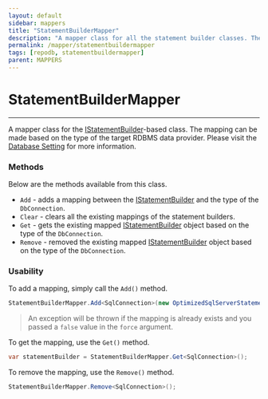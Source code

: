 ```yaml
---
layout: default
sidebar: mappers
title: "StatementBuilderMapper"
description: "A mapper class for all the statement builder classes. The mapping can be made based on the type of the target RDBMS data provider."
permalink: /mapper/statementbuildermapper
tags: [repodb, statementbuildermapper]
parent: MAPPERS
---
```


# StatementBuilderMapper

---

A mapper class for the [IStatementBuilder](/interface/istatementbuilder)-based class. The mapping can be made based on the type of the target RDBMS data provider. Please visit the [Database Setting](/extensibility/databasesetting) for more information.

### Methods

Below are the methods available from this class.

- `Add` - adds a mapping between the [IStatementBuilder](/interface/istatementbuilder) and the type of the `DbConnection`.
- `Clear` - clears all the existing mappings of the statement builders.
- `Get` - gets the existing mapped [IStatementBuilder](/interface/istatementbuilder) object based on the type of the `DbConnection`.
- `Remove` - removed the existing mapped [IStatementBuilder](/interface/istatementbuilder) object based on the type of the `DbConnection`.

### Usability

To add a mapping, simply call the `Add()` method.

```csharp
StatementBuilderMapper.Add<SqlConnection>(new OptimizedSqlServerStatementBuilder(), true);
```

> An exception will be thrown if the mapping is already exists and you passed a `false` value in the `force` argument.

To get the mapping, use the `Get()` method.

```csharp
var statementBuilder = StatementBuilderMapper.Get<SqlConnection>();
```

To remove the mapping, use the `Remove()` method.

```csharp
StatementBuilderMapper.Remove<SqlConnection>();
```

